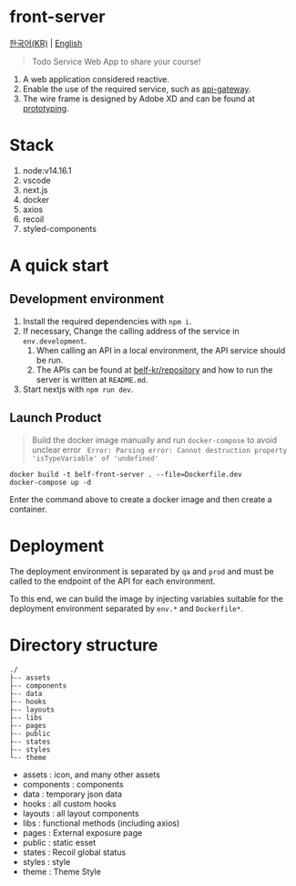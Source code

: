 # front-server

[한국어(KR)](./README.md) | [English](./README.en-US.md)

> Todo Service Web App to share your course!

1. A web application considered reactive.
1. Enable the use of the required service, such as [api-gateway](https://github.com/belf-kr/api-gateway).
1. The wire frame is designed by Adobe XD and can be found at [prototyping](https://xd.adobe.com/view/ffec9bcc-87d9-4bc6-b873-721709411173-aabf).

# Stack

1. node:v14.16.1
1. vscode
1. next.js
1. docker
1. axios
1. recoil
1. styled-components

# A quick start

## Development environment

1. Install the required dependencies with `npm i`.
1. If necessary, Change the calling address of the service in `env.development`.
   1. When calling an API in a local environment, the API service should be run.
   1. The APIs can be found at [belf-kr/repository](https://github.com/orgs/belf-kr/repositories) and how to run the server is written at `README.md`.
1. Start nextjs with `npm run dev`.

## Launch Product

> Build the docker image manually and run `docker-compose` to avoid unclear error ` Error: Parsing error: Cannot destruction property 'isTypeVariable' of 'undefined'`

```shell
docker build -t belf-front-server . --file=Dockerfile.dev
docker-compose up -d
```

Enter the command above to create a docker image and then create a container.

# Deployment

The deployment environment is separated by `qa` and `prod` and must be called to the endpoint of the API for each environment.

To this end, we can build the image by injecting variables suitable for the deployment environment separated by `env.*` and `Dockerfile*`.

# Directory structure

```text
./
├-- assets
├-- components
├-- data
├-- hooks
├-- layouts
├-- libs
├-- pages
├-- public
├-- states
├-- styles
└-- theme
```

- assets : icon, and many other assets
- components : components
- data : temporary json data
- hooks : all custom hooks
- layouts : all layout components
- libs : functional methods (including axios)
- pages : External exposure page
- public : static esset
- states : Recoil global status
- styles : style
- theme : Theme Style
